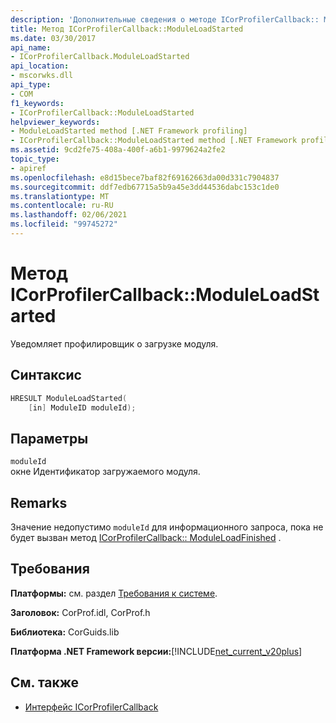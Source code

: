 ```yaml
---
description: 'Дополнительные сведения о методе ICorProfilerCallback:: Модулелоадстартед'
title: Метод ICorProfilerCallback::ModuleLoadStarted
ms.date: 03/30/2017
api_name:
- ICorProfilerCallback.ModuleLoadStarted
api_location:
- mscorwks.dll
api_type:
- COM
f1_keywords:
- ICorProfilerCallback::ModuleLoadStarted
helpviewer_keywords:
- ModuleLoadStarted method [.NET Framework profiling]
- ICorProfilerCallback::ModuleLoadStarted method [.NET Framework profiling]
ms.assetid: 9cd2fe75-408a-400f-a6b1-9979624a2fe2
topic_type:
- apiref
ms.openlocfilehash: e8d15bece7baf82f69162663da00d331c7904837
ms.sourcegitcommit: ddf7edb67715a5b9a45e3dd44536dabc153c1de0
ms.translationtype: MT
ms.contentlocale: ru-RU
ms.lasthandoff: 02/06/2021
ms.locfileid: "99745272"
---
```

# <a name="icorprofilercallbackmoduleloadstarted-method"></a>Метод ICorProfilerCallback::ModuleLoadStarted

Уведомляет профилировщик о загрузке модуля.  
  
## <a name="syntax"></a>Синтаксис  
  
```cpp  
HRESULT ModuleLoadStarted(  
    [in] ModuleID moduleId);  
```  
  
## <a name="parameters"></a>Параметры  

 `moduleId`  
 окне Идентификатор загружаемого модуля.  
  
## <a name="remarks"></a>Remarks  

 Значение недопустимо `moduleId` для информационного запроса, пока не будет вызван метод [ICorProfilerCallback:: ModuleLoadFinished](icorprofilercallback-moduleloadfinished-method.md) .  
  
## <a name="requirements"></a>Требования  

 **Платформы:** см. раздел [Требования к системе](../../get-started/system-requirements.md).  
  
 **Заголовок:** CorProf.idl, CorProf.h  
  
 **Библиотека:** CorGuids.lib  
  
 **Платформа .NET Framework версии:**[!INCLUDE[net_current_v20plus](../../../../includes/net-current-v20plus-md.md)]  
  
## <a name="see-also"></a>См. также

- [Интерфейс ICorProfilerCallback](icorprofilercallback-interface.md)
